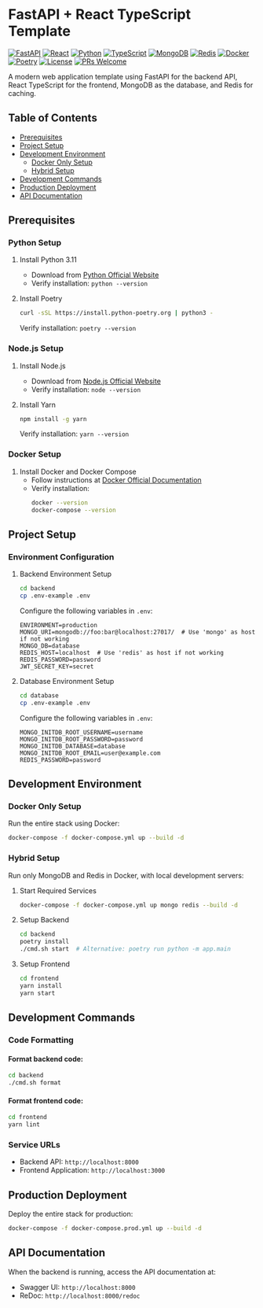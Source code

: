 # FastAPI + React TypeScript Template

[![FastAPI](https://img.shields.io/badge/FastAPI-0.104.0-009688.svg?logo=fastapi)](https://fastapi.tiangolo.com)
[![React](https://img.shields.io/badge/React-18-61DAFB.svg?logo=react)](https://reactjs.org)
[![Python](https://img.shields.io/badge/Python-3.11-3776AB.svg?logo=python)](https://www.python.org)
[![TypeScript](https://img.shields.io/badge/TypeScript-5-3178C6.svg?logo=typescript)](https://www.typescriptlang.org)
[![MongoDB](https://img.shields.io/badge/MongoDB-6-47A248.svg?logo=mongodb)](https://www.mongodb.com)
[![Redis](https://img.shields.io/badge/Redis-7-DC382D.svg?logo=redis)](https://redis.io)
[![Docker](https://img.shields.io/badge/Docker-🐋-2496ED.svg?logo=docker)](https://www.docker.com)
[![Poetry](https://img.shields.io/badge/Poetry-1.6-60A5FA.svg?logo=poetry)](https://python-poetry.org)
[![License](https://img.shields.io/badge/License-MIT-yellow.svg)](https://opensource.org/licenses/MIT)
[![PRs Welcome](https://img.shields.io/badge/PRs-welcome-brightgreen.svg)](http://makeapullrequest.com)

A modern web application template using FastAPI for the backend API, React TypeScript for the frontend, MongoDB as the database, and Redis for caching.

## Table of Contents

- [Prerequisites](#prerequisites)
- [Project Setup](#project-setup)
- [Development Environment](#development-environment)
  - [Docker Only Setup](#docker-only-setup)
  - [Hybrid Setup](#hybrid-setup)
- [Development Commands](#development-commands)
- [Production Deployment](#production-deployment)
- [API Documentation](#api-documentation)

## Prerequisites

### Python Setup

1. Install Python 3.11

   - Download from [Python Official Website](https://www.python.org/downloads/)
   - Verify installation: `python --version`

2. Install Poetry
   ```bash
   curl -sSL https://install.python-poetry.org | python3 -
   ```
   Verify installation: `poetry --version`

### Node.js Setup

1. Install Node.js

   - Download from [Node.js Official Website](https://nodejs.org/)
   - Verify installation: `node --version`

2. Install Yarn
   ```bash
   npm install -g yarn
   ```
   Verify installation: `yarn --version`

### Docker Setup

1. Install Docker and Docker Compose
   - Follow instructions at [Docker Official Documentation](https://docs.docker.com/get-docker/)
   - Verify installation:
     ```bash
     docker --version
     docker-compose --version
     ```

## Project Setup

### Environment Configuration

1. Backend Environment Setup

   ```bash
   cd backend
   cp .env-example .env
   ```

   Configure the following variables in `.env`:

   ```plaintext
   ENVIRONMENT=production
   MONGO_URI=mongodb://foo:bar@localhost:27017/  # Use 'mongo' as host if not working
   MONGO_DB=database
   REDIS_HOST=localhost  # Use 'redis' as host if not working
   REDIS_PASSWORD=password
   JWT_SECRET_KEY=secret
   ```

2. Database Environment Setup
   ```bash
   cd database
   cp .env-example .env
   ```
   Configure the following variables in `.env`:
   ```plaintext
   MONGO_INITDB_ROOT_USERNAME=username
   MONGO_INITDB_ROOT_PASSWORD=password
   MONGO_INITDB_DATABASE=database
   MONGO_INITDB_ROOT_EMAIL=user@example.com
   REDIS_PASSWORD=password
   ```

## Development Environment

### Docker Only Setup

Run the entire stack using Docker:

```bash
docker-compose -f docker-compose.yml up --build -d
```

### Hybrid Setup

Run only MongoDB and Redis in Docker, with local development servers:

1. Start Required Services

   ```bash
   docker-compose -f docker-compose.yml up mongo redis --build -d
   ```

2. Setup Backend

   ```bash
   cd backend
   poetry install
   ./cmd.sh start  # Alternative: poetry run python -m app.main
   ```

3. Setup Frontend
   ```bash
   cd frontend
   yarn install
   yarn start
   ```

## Development Commands

### Code Formatting

#### Format backend code:

```bash
cd backend
./cmd.sh format
```

#### Format frontend code:

```bash
cd frontend
yarn lint
```

### Service URLs

- Backend API: `http://localhost:8000`
- Frontend Application: `http://localhost:3000`

## Production Deployment

Deploy the entire stack for production:

```bash
docker-compose -f docker-compose.prod.yml up --build -d
```

## API Documentation

When the backend is running, access the API documentation at:

- Swagger UI: `http://localhost:8000`
- ReDoc: `http://localhost:8000/redoc`
